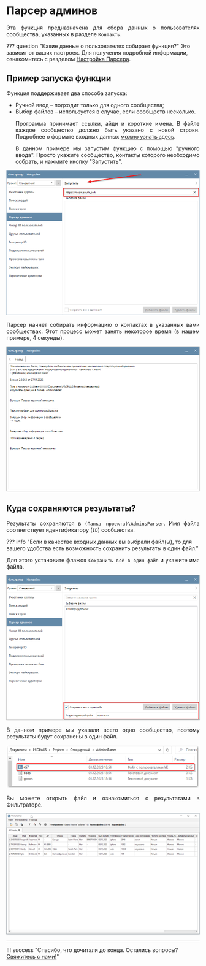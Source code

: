 # Парсер админов
<div style="text-align: justify">
  <p>
    Эта функция предназначена для сбора данных о пользователях сообщества, указанных в разделе <code>Контакты</code>.
  </p>
</div>

??? question "Какие данные о пользователях собирает функция?"
    Это зависит от ваших настроек. Для получения подробной информации, ознакомьтесь с разделом [Настройка Парсера](./index.md#settings).

## Пример запуска функции

<div style="text-align: justify">
  <p>
    Функция поддерживает два способа запуска:
  </p>

  <ul>
    <li>Ручной ввод – подходит только для одного сообщества; </li>
    <li>Выбор файлов – используется в случае, если сообществ несколько.</li>

  <p>
    Программа принимает ссылки, айди и короткие имена. В файле каждое сообщество должно быть указано с новой строки. Подробнее о формате входных данных <a href="../#txt-format">можно узнать здесь</a>.
  </p>

  <p>
    В данном примере мы запустим функцию с помощью "ручного ввода". Просто укажите сообщество, контакты которого необходимо собрать, и нажмите кнопку "Запустить".
  </p>
</div>

![](../../img/parser/admins-parser/example_1.png)

<div style="text-align: justify">
  <p>
    Парсер начнет собирать информацию о контактах в указанных вами сообществах. Этот процесс может занять некоторое время (в нашем примере, 4 секунды).
  </p>
</div>

![](../../img/parser/admins-parser/example_2.png)

## Куда сохраняются результаты?

<div style="text-align: justify">
  <p>
    Результаты сохраняются в <code>(Папка проекта)\AdminsParser</code>. Имя файла соответствует идентификатору (<code>ID</code>) сообщества.  
  </p>
</div>

??? info "Если в качестве входных данных вы выбрали файл(ы), то для вашего удобства есть возможность сохранить результаты в один файл."
    <div style="text-align: justify">
      <p>
        Для этого установите флажок <code>Сохранить всё в один файл</code> и укажите имя файла.
      </p>
    </div>
    ![](../../img/parser/admins-parser/result_1.png)

<div style="text-align: justify">
  <p>
    В данном примере мы указали всего одно сообщество, поэтому результаты будут сохранены в один файл.
  </p>
</div>

![](../../img/parser/admins-parser/result_2.png)

<div style="text-align: justify">
  <p>
    Вы можете открыть файл и ознакомиться с результатами в Фильтраторе.
  </p>
</div>

![](../../img/parser/admins-parser/result_3.png)

---

!!! success "Спасибо, что дочитали до конца. Остались вопросы? <a href="../../../support">Свяжитесь с нами!</a>"